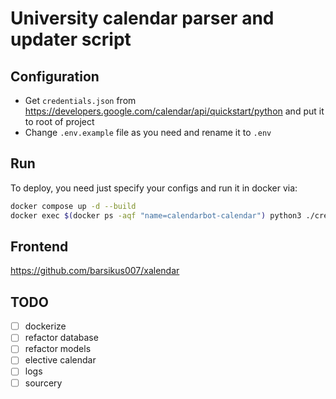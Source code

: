 # University calendar parser and updater script
## Configuration
- Get `credentials.json` from https://developers.google.com/calendar/api/quickstart/python and put it to root of project
- Change `.env.example` file as you need and rename it to `.env`
## Run
To deploy, you need just specify your configs and run it in docker via:
```bash
docker compose up -d --build
docker exec $(docker ps -aqf "name=calendarbot-calendar") python3 ./create_db.py
```
## Frontend
https://github.com/barsikus007/xalendar
## TODO
- [ ] dockerize
- [ ] refactor database
- [ ] refactor models
- [ ] elective calendar
- [ ] logs
- [ ] sourcery
